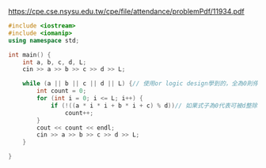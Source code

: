 https://cpe.cse.nsysu.edu.tw/cpe/file/attendance/problemPdf/11934.pdf


```cpp linenos title:"簡單 11934"
#include <iostream>
#include <iomanip>
using namespace std;

int main() {
	int a, b, c, d, L;
	cin >> a >> b >> c >> d >> L;

	while (a || b || c || d || L) {// 使用or logic design學到的，全為0則停止
		int count = 0;
		for (int i = 0; i <= L; i++) {
			if (!((a * i * i + b * i + c) % d))// 如果式子為0代表可被d整除
				count++;
		}
		cout << count << endl;
		cin >> a >> b >> c >> d >> L;
	}

}

```
